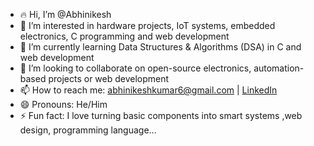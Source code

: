 - 🔥 Hi, I’m @Abhinikesh  
- 🔁 I’m interested in hardware projects, IoT systems, embedded electronics, C programming and web development  
- 🌱 I’m currently learning Data Structures & Algorithms (DSA) in C and web development 
- 🤝 I’m looking to collaborate on open-source electronics, automation-based projects or web development 
- 📫 How to reach me: abhinikeshkumar6@gmail.com | [LinkedIn](https://www.linkedin.com/in/abhinikesh-kumar-223a08336)  
- 😄 Pronouns: He/Him  
- ⚡ Fun fact: I love turning basic components into smart systems ,web design, programming language...
<!---
Abhinikesh/Abhinikesh is a ✨ special ✨ repository because its `README.md` (this file) appears on your GitHub profile.
You can click the Preview link to take a look at your changes.
--->
